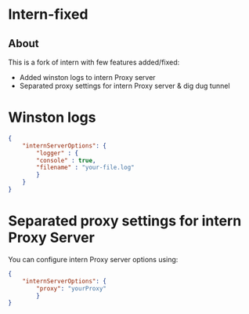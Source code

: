 # Intern-fixed

## About

This is a fork of intern with few features added/fixed:
- Added winston logs to intern Proxy server
- Separated proxy settings for intern Proxy server & dig dug tunnel

# Winston logs

```json
{
	"internServerOptions": {
		"logger" : {
		"console" : true,
		"filename" : "your-file.log"
		}
	}
}
```

# Separated proxy settings for intern Proxy Server

You can configure intern Proxy server options using:

```json
{
	"internServerOptions": {
		"proxy": "yourProxy"
		}
}
```